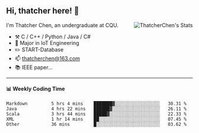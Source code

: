 ## Hi, thatcher here! :wave:

<img align="right" src="https://github-readme-stats.vercel.app/api?username=thatcherchen&title_color=333&text_color=777" alt="ThatcherChen's Stats" >

I'm Thatcher Chen, an undergraduate at CQU.

- :hammer_and_pick:  C / C++ / Python / Java / C# 
- :seedling:  Major in IoT Engineering
- :pencil2: START-Database
- :mailbox: thatcherchen@163.com
- :books: IEEE paper...

---

#### :bar_chart: Weekly Coding Time

<!--START_SECTION:waka-->

```text
Markdown         5 hrs 4 mins    ███████▓░░░░░░░░░░░░░░░░░   30.31 %
Java             4 hrs 22 mins   ██████▓░░░░░░░░░░░░░░░░░░   26.11 %
Scala            3 hrs 44 mins   █████▓░░░░░░░░░░░░░░░░░░░   22.33 %
XML              1 hr 14 mins    ██░░░░░░░░░░░░░░░░░░░░░░░   07.45 %
Other            36 mins         █░░░░░░░░░░░░░░░░░░░░░░░░   03.62 %
```

<!--END_SECTION:waka-->
